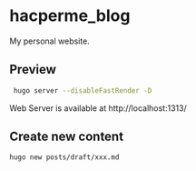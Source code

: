# hacperme_blog
My  personal website.



## Preview

```bash
 hugo server --disableFastRender -D
```

Web Server is available at http://localhost:1313/

## Create new content

```bash
hugo new posts/draft/xxx.md
```



